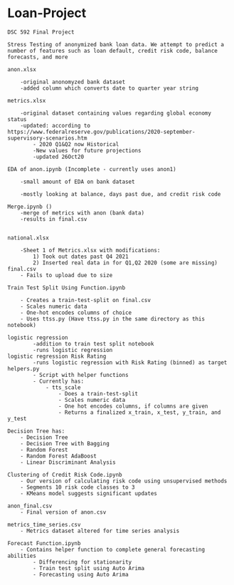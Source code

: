 # Loan-Project
    DSC 592 Final Project
    
    Stress Testing of anonymized bank loan data. We attempt to predict a number of features such as loan default, credit risk code, balance forecasts, and more 

    anon.xlsx

        -original anonomyzed bank dataset
        -added column which converts date to quarter year string
  
    metrics.xlsx
  
        -original dataset containing values regarding global economy status
        -updated: according to https://www.federalreserve.gov/publications/2020-september-supervisory-scenarios.htm
            - 2020 Q1&Q2 now Historical 
            -New values for future projections 
            -updated 26Oct20

    EDA of anon.ipynb (Incomplete - currently uses anon1)

        -small amount of EDA on bank dataset
  
        -mostly looking at balance, days past due, and credit risk code

    Merge.ipynb ()
        -merge of metrics with anon (bank data)
        -results in final.csv
    
        
    national.xlsx
    
        -Sheet 1 of Metrics.xlsx with modifications:
            1) Took out dates past Q4 2021
            2) Inserted real data in for Q1,Q2 2020 (some are missing)
    final.csv
        - Fails to upload due to size
        
    Train Test Split Using Function.ipynb
    
        - Creates a train-test-split on final.csv
        - Scales numeric data
        - One-hot encodes columns of choice
        - Uses ttss.py (Have ttss.py in the same directory as this notebook)
         
    logistic regression
            -addition to train test split notebook
            -runs logistic regression
    logistic regression Risk Rating
            -runs logistic regression with Risk Rating (binned) as target
    helpers.py
            - Script with helper functions
            - Currently has:
                - tts_scale
                    - Does a train-test-split
                    - Scales numeric data
                    - One hot encodes columns, if columns are given
                    - Returns a finalized x_train, x_test, y_train, and y_test
          
    Decision Tree has: 
        - Decision Tree
        - Decision Tree with Bagging 
        - Random Forest
        - Random Forest AdaBoost
        - Linear Discriminant Analysis 
    
    Clustering of Credit Risk Code.ipynb
        - Our version of calculating risk code using unsupervised methods
        - Segments 10 risk code classes to 3
        - KMeans model suggests significant updates
    
    anon_final.csv
        - Final version of anon.csv
    
    metrics_time_series.csv
        - Metrics dataset altered for time series analysis
        
    Forecast Function.ipynb
        - Contains helper function to complete general forecasting abilities
            - Differencing for stationarity
            - Train test split using Auto Arima
            - Forecasting using Auto Arima
